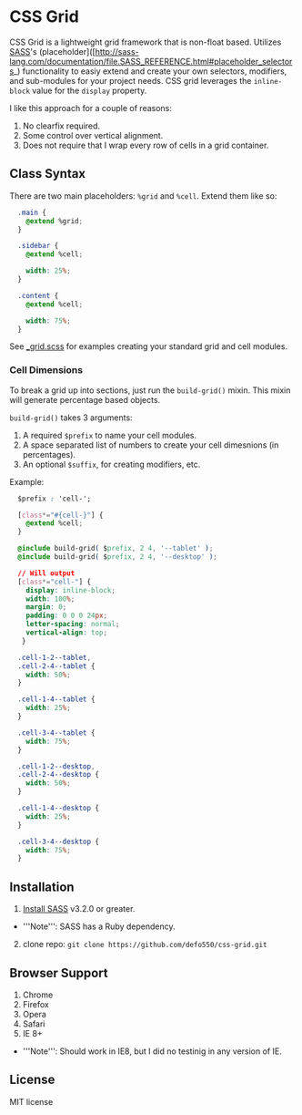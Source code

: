# CSS Grid


CSS Grid is a lightweight grid framework that is non-float based.  Utilizes [SASS](http://sass-lang.com/)'s (placeholder]([http://sass-lang.com/documentation/file.SASS_REFERENCE.html#placeholder_selectors_) functionality to easiy extend and create your own selectors, modifiers, and sub-modules for your project needs.  CSS grid leverages the `inline-block` value for the `display` property.

I like this approach for a couple of reasons:
 1. No clearfix required.
 2. Some control over vertical alignment.
 3. Does not require that I wrap every row of cells in a grid container.

## Class Syntax

There are two main placeholders: `%grid` and `%cell`.  Extend them like so:

  ```css
    .main {
      @extend %grid;
    }

    .sidebar {
      @extend %cell;

      width: 25%;
    }

    .content {
      @extend %cell;

      width: 75%;
    }
  ```

See [_grid.scss](https://github.com/defo550/css-grid/blob/master/css/libs/_grid.scss) for examples creating your standard grid and cell modules.

### Cell Dimensions

To break a grid up into sections, just run the `build-grid()` mixin.  This mixin will generate percentage based objects.

`build-grid()` takes 3 arguments:
  1. A required `$prefix` to name your cell modules.
  2. A space separated list of numbers to create your cell dimesnions (in percentages).
  3. An optional `$suffix`, for creating modifiers, etc.

Example:

  ```css
    $prefix : 'cell-';

    [class*="#{cell-}"] {
      @extend %cell;
    }

    @include build-grid( $prefix, 2 4, '--tablet' );
    @include build-grid( $prefix, 2 4, '--desktop' );

    // Will output
    [class*="cell-"] {
      display: inline-block;
      width: 100%;
      margin: 0;
      padding: 0 0 0 24px;
      letter-spacing: normal;
      vertical-align: top;
     }

    .cell-1-2--tablet,
    .cell-2-4--tablet {
      width: 50%;
    }

    .cell-1-4--tablet {
      width: 25%;
    }

    .cell-3-4--tablet {
      width: 75%;
    }

    .cell-1-2--desktop,
    .cell-2-4--desktop {
      width: 50%;
    }

    .cell-1-4--desktop {
      width: 25%;
    }

    .cell-3-4--desktop {
      width: 75%;
    }
  ```

## Installation

1. [Install SASS](http://sass-lang.com/install) v3.2.0 or greater.
  - '''Note''': SASS has a Ruby dependency.
2. clone repo: `git clone https://github.com/defo550/css-grid.git`


## Browser Support
 1. Chrome
 2. Firefox
 3. Opera
 4. Safari
 5. IE 8+
  - '''Note''': Should work in IE8, but I did no testinig in any version of IE.

## License

MIT license
